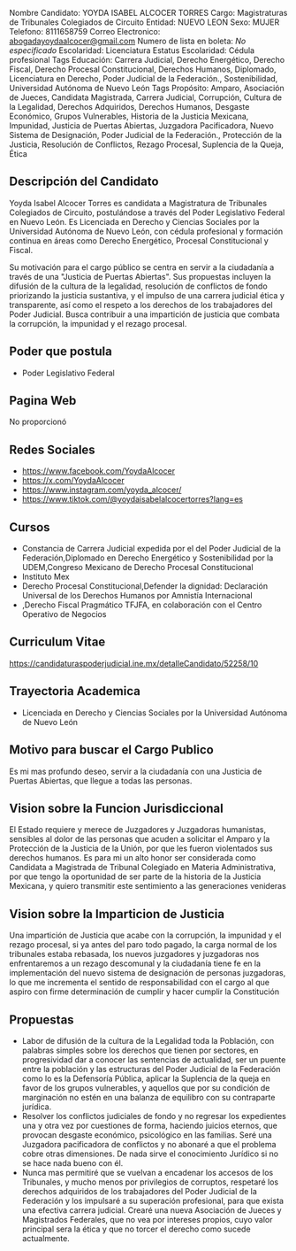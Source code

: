 Nombre Candidato: YOYDA ISABEL ALCOCER TORRES
Cargo: Magistraturas de Tribunales Colegiados de Circuito
Entidad: NUEVO LEON
Sexo: MUJER
Telefono: 8111658759
Correo Electronico: abogadayoydaalcocer@gmail.com
Numero de lista en boleta: *No especificado*
Escolaridad: Licenciatura
Estatus Escolaridad: Cédula profesional
Tags Educación: Carrera Judicial, Derecho Energético, Derecho Fiscal, Derecho Procesal Constitucional, Derechos Humanos, Diplomado, Licenciatura en Derecho, Poder Judicial de la Federación., Sostenibilidad, Universidad Autónoma de Nuevo León
Tags Propósito: Amparo, Asociación de Jueces, Candidata Magistrada, Carrera Judicial, Corrupción, Cultura de la Legalidad, Derechos Adquiridos, Derechos Humanos, Desgaste Económico, Grupos Vulnerables, Historia de la Justicia Mexicana, Impunidad, Justicia de Puertas Abiertas, Juzgadora Pacificadora, Nuevo Sistema de Designación, Poder Judicial de la Federación., Protección de la Justicia, Resolución de Conflictos, Rezago Procesal, Suplencia de la Queja, Ética


## Descripción del Candidato 

Yoyda Isabel Alcocer Torres es candidata a Magistratura de Tribunales Colegiados de Circuito, postulándose a través del Poder Legislativo Federal en Nuevo León. Es Licenciada en Derecho y Ciencias Sociales por la Universidad Autónoma de Nuevo León, con cédula profesional y formación continua en áreas como Derecho Energético, Procesal Constitucional y Fiscal.

Su motivación para el cargo público se centra en servir a la ciudadanía a través de una "Justicia de Puertas Abiertas".  Sus propuestas incluyen la difusión de la cultura de la legalidad, resolución de conflictos de fondo priorizando la justicia sustantiva, y el impulso de una carrera judicial ética y transparente, así como el respeto a los derechos de los trabajadores del Poder Judicial.  Busca contribuir a una impartición de justicia que combata la corrupción, la impunidad y el rezago procesal.


## Poder que postula

- Poder Legislativo Federal


## Pagina Web

No proporcionó


## Redes Sociales

- https://www.facebook.com/YoydaAlcocer
- https://x.com/YoydaAlcocer
- https://www.instagram.com/yoyda_alcocer/
- https://www.tiktok.com/@yoydaisabelalcocertorres?lang=es


## Cursos

- Constancia de Carrera Judicial expedida por el del Poder Judicial de la Federación,Diplomado en Derecho Energético y Sostenibilidad por la UDEM,Congreso Mexicano de Derecho Procesal Constitucional
- Instituto Mex
- Derecho Procesal Constitucional,Defender la dignidad: Declaración Universal de los Derechos Humanos por Amnistía Internacional
- ,Derecho Fiscal Pragmático TFJFA, en colaboración con el Centro Operativo de Negocios


## Curriculum Vitae

https://candidaturaspoderjudicial.ine.mx/detalleCandidato/52258/10


## Trayectoria Academica

- Licenciada en Derecho y Ciencias Sociales por la Universidad Autónoma de Nuevo León


## Motivo para buscar el Cargo Publico

Es mi mas profundo deseo, servir a la ciudadanía con una Justicia de Puertas Abiertas, que llegue a todas las personas.


## Vision sobre la Funcion Jurisdiccional

El Estado requiere y merece de Juzgadores y Juzgadoras humanistas, sensibles al dolor de las personas que acuden a solicitar el Amparo y la Protección de la Justicia de la Unión, por que les fueron violentados sus derechos humanos. Es para mi un alto honor ser considerada como Candidata a Magistrada de Tribunal Colegiado en Materia Administrativa, por que tengo la oportunidad de ser parte de la historia de la Justicia Mexicana, y quiero transmitir este sentimiento a las generaciones venideras


## Vision sobre la Imparticion de Justicia

Una impartición de Justicia que acabe con la corrupción, la impunidad y el rezago procesal, si ya antes del paro todo pagado, la carga normal de los tribunales estaba rebasada, los nuevos juzgadores y juzgadoras nos enfrentaremos a un rezago descomunal y la ciudadanía tiene fe en la implementación del nuevo sistema de designación de personas juzgadoras, lo que me incrementa el sentido de responsabilidad con el cargo al que aspiro con firme determinación de cumplir y hacer cumplir la Constitución


## Propuestas

- Labor de difusión de la cultura de la Legalidad toda la Población, con palabras simples sobre los derechos que tienen por sectores, en progresividad dar a conocer las sentencias de actualidad, ser un puente entre la población y las estructuras del Poder Judicial de la Federación como lo es la Defensoría Pública, aplicar la Suplencia de la queja en favor de los grupos vulnerables, y aquellos que por su condición de marginación no estén en una balanza de equilibro con su contraparte jurídica.
- Resolver los conflictos judiciales de fondo y no regresar los expedientes una y otra vez por cuestiones de forma, haciendo juicios eternos, que provocan desgaste económico, psicológico en las familias. Seré una Juzgadora pacificadora de conflictos y no abonaré a que el problema cobre otras dimensiones. De nada sirve el conocimiento Jurídico si no se hace nada bueno con él.
- Nunca mas permitiré que se vuelvan a encadenar los accesos de los Tribunales, y mucho menos por privilegios de corruptos, respetaré los derechos adquiridos de los trabajadores del Poder Judicial de la Federación y los impulsaré a su superación profesional, para que exista una efectiva carrera judicial. Crearé una nueva Asociación de Jueces y Magistrados Federales, que no vea por intereses propios, cuyo valor principal sera la ética y que no torcer el derecho como sucede actualmente.

